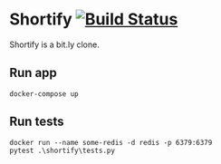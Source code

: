 # Shortify  [![Build Status](https://travis-ci.org/kotyara1005/Shortify.svg?branch=master)](https://travis-ci.org/kotyara1005/Shortify)
Shortify is a bit.ly clone.
## Run app
```
docker-compose up
```
## Run tests
```
docker run --name some-redis -d redis -p 6379:6379
pytest .\shortify\tests.py
```
